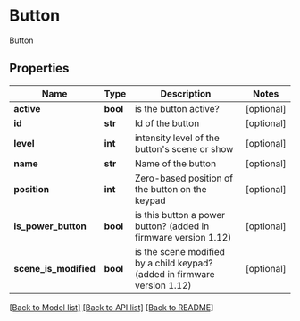 # Button

Button
## Properties
Name | Type | Description | Notes
------------ | ------------- | ------------- | -------------
**active** | **bool** | is the button active? | [optional] 
**id** | **str** | Id of the button | [optional] 
**level** | **int** | intensity level of the button&#39;s scene or show | [optional] 
**name** | **str** | Name of the button | [optional] 
**position** | **int** | Zero-based position of the button on the keypad | [optional] 
**is_power_button** | **bool** | is this button a power button?  (added in firmware version 1.12) | [optional] 
**scene_is_modified** | **bool** | is the scene modified by a child keypad?   (added in firmware version 1.12) | [optional] 

[[Back to Model list]](../README.md#documentation-for-models) [[Back to API list]](../README.md#documentation-for-api-endpoints) [[Back to README]](../README.md)


